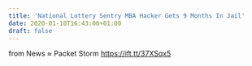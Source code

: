 ```yaml
---
title: 'National Lottery Sentry MBA Hacker Gets 9 Months In Jail'
date: 2020-01-10T16:43:00+01:00
draft: false
---
```


  
  
from News ≈ Packet Storm https://ift.tt/37XSqx5